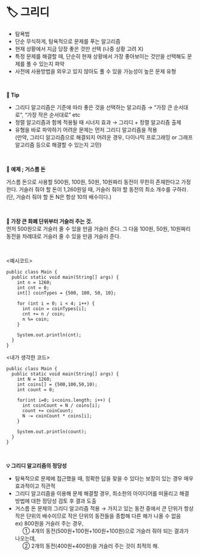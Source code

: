 # 🏷️ 그리디

- 탐욕법
- 단순 무식하게, 탐욕적으로 문제를 푸는 알고리즘
- 현재 상황에서 지금 당장 좋은 것만 선택 (나중 상황 고려 X)
- 특정 문제를 해결할 때, 단순히 현재 상황에서 가장 좋아보이는 것만을 선택해도 문제를 풀 수 있는지 파악
- 사전에 사용방법을 외우고 있지 않아도 풀 수 있을 가능성이 높은 문제 유형
<br/>

**📌 Tip**

- 그리디 알고리즘은 기준에 따라 좋은 것을 선택하는 알고리즘 → “가장 큰 순서대로”, “가장 작은 순서대로” etc
- 정렬 알고리즘과 함께 적용될 때 시너지 효과 → 그리디 + 정렬 알고리즘 출제
- 유형을 바로 파악하기 어려운 문제는 먼저 그리디 알고리즘을 적용
<br/>(만약, 그리디 알고리즘으로 해결되지 어려운 경우, 다이나믹 프로그래밍 or 그래프 알고리즘 등으로 해결할 수 있는지 고민)
<br/>

**🚪 예제 ; 거스름 돈**

거스름 돈으로 사용할 500원, 100원, 50원, 10원짜리 동전이 무한히 존재한다고 가정한다. 거슬러 줘야 할 돈이 1,260원일 때, 거슬러 줘야 할 동전의 최소 개수를 구하라. (단, 거슬러 줘야 할 돈 N은 항상 10의 배수이다.)

<br/>

**🔑 가장 큰 화폐 단위부터 거슬러 주는 것.** <br/>
먼저 500원으로 거슬러 줄 수 있을 만큼 거슬러 준다. 그 다음 100원, 50원, 10원짜리 동전을 차례대로 거슬러 줄 수 있을 만큼 거슬러 준다. 

<br/>

<예시코드>

    public class Main {
      public static void main(String[] args) {
        int n = 1260;
        int cnt = 0;
        int[] coinTypes = {500, 100, 50, 10};
        
        for (int i = 0; i < 4; i++) {
          int coin = coinTypes[i];
          cnt += n / coin;
          n %= coin;
        }
        
        System.out.println(cnt);
      }
    }

<내가 생각한 코드>

    public class Main {
      public static void main(String[] args) {
        int N = 1260;
        int coins[] = {500,100,50,10);
        int count = 0;
        
        for(int i=0; i<coins.length; i++) {
          int coinCount = N / coins[i];
          count += coinCount;
          N -= coinCount * coins[i];
        }
        
        System.out.println(count);
      }
    }
<br/>

**💡 그리디 알고리즘의 정당성**

- 탐욕적으로 문제에 접근했을 때, 정확한 답을 찾을 수 있다는 보장이 있는 경우 매우 효과적이고 직관적
- 그리디 알고리즘을 이용해 문제 해결할 경우, 최소한의 아이디어를 떠올리고 해결 방법에 대한 정당성 검토 후 결과 도출
- 거스름 돈 문제의 그리디 알고리즘 적용 → 가지고 있는 동전 중에서 큰 단위가 항상 작은 단위의 배수이므로 작은 단위의 동전들을 종합해 다른 해가 나올 수 없음<br/>
ex) 800원을 거슬러 주는 경우,<br/>
&nbsp;&nbsp;&nbsp;&nbsp; ① 4개의 동전(500원+100원+100원+100원)으로 거슬러 줘야 되는 결과가 나오는데,<br/>
&nbsp;&nbsp;&nbsp;&nbsp; ② 2개의 동전(400원+400원)을 거슬러 주는 것이 최적의 해.
